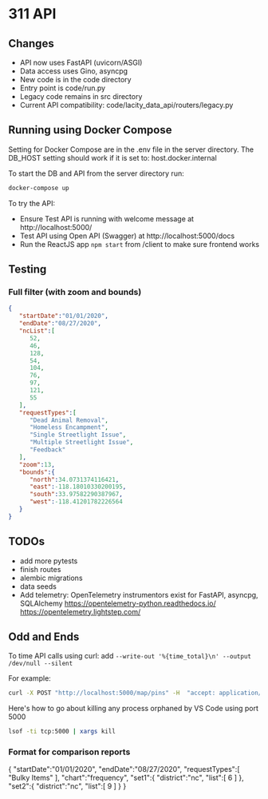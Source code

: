# 311 API

## Changes

* API now uses FastAPI (uvicorn/ASGI)
* Data access uses Gino, asyncpg
* New code is in the code directory
* Entry point is code/run.py
* Legacy code remains in src directory
* Current API compatibility: code/lacity_data_api/routers/legacy.py

## Running using Docker Compose

Setting for Docker Compose are in the .env file in the server directory. 
The DB_HOST setting should work if it is set to: host.docker.internal

To start the DB and API from the server directory run:

```bash
docker-compose up
```

To try the API:

* Ensure Test API is running with welcome message at http://localhost:5000/
* Test API using Open API (Swagger) at http://localhost:5000/docs
* Run the ReactJS app ```npm start``` from /client to make sure frontend works

## Testing

### Full filter (with zoom and bounds)

```json
{
   "startDate":"01/01/2020",
   "endDate":"08/27/2020",
   "ncList":[
      52,
      46,
      128,
      54,
      104,
      76,
      97,
      121,
      55
   ],
   "requestTypes":[
      "Dead Animal Removal",
      "Homeless Encampment",
      "Single Streetlight Issue",
      "Multiple Streetlight Issue",
      "Feedback"
   ],
   "zoom":13,
   "bounds":{
      "north":34.0731374116421,
      "east":-118.18010330200195,
      "south":33.97582290387967,
      "west":-118.41201782226564
   }
}
```

## TODOs

* add more pytests
* finish routes
* alembic migrations
* data seeds
* Add telemetry:
OpenTelemetry instrumentors exist for FastAPI, asyncpg, SQLAlchemy
https://opentelemetry-python.readthedocs.io/
https://opentelemetry.lightstep.com/

## Odd and Ends

To time API calls using curl: add ```--write-out '%{time_total}\n' --output /dev/null --silent```

For example:

```bash
curl -X POST "http://localhost:5000/map/pins" -H  "accept: application/json" -H  "Content-Type: application/json" -d "{\"startDate\":\"01/01/2020\",\"endDate\":\"08/27/2020\",\"ncList\":[52,46,128,54,104,76,97,121,55],\"requestTypes\":[\"Homeless Encampment\"]}" --write-out '%{time_total}\n' --output /dev/null --silent
```

Here's how to go about killing any process orphaned by VS Code using port 5000

```bash
lsof -ti tcp:5000 | xargs kill
```

### Format for comparison reports

{
    "startDate":"01/01/2020",
    "endDate":"08/27/2020",
    "requestTypes":[
        "Bulky Items"
    ],
    "chart":"frequency",
    "set1":{
        "district":"nc",
        "list":[
            6
        ]
    },
    "set2":{
        "district":"nc",
        "list":[
            9
        ]
    }
}
